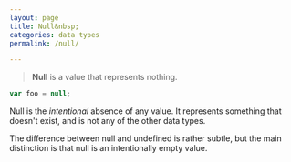 ```yaml
---
layout: page
title: Null&nbsp;
categories: data types
permalink: /null/

---
```


> **Null** is a value that represents nothing.

```js
var foo = null;
```
Null is the *intentional* absence of any value. It represents something that doesn't exist, and is not any of the other data types. 

The difference between null and undefined is rather subtle, but the main distinction is that null is an intentionally empty value.
